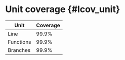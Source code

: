 Unit coverage {#lcov_unit}
====

|  Unit |  Coverage |
|--------------|-----------|
| Line         | 99.9%     |
| Functions    | 99.9%     |
| Branches     | 99.9%     |

